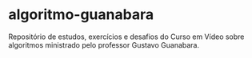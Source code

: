 # algoritmo-guanabara
Repositório de estudos, exercícios e desafios do Curso em Vídeo sobre algoritmos ministrado pelo professor Gustavo Guanabara.
